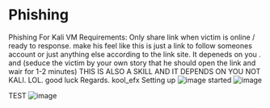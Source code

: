 # Phishing
Phishing For Kali VM
Requirements:
Only share link when victim is online / ready to response.
make his feel like this is just a link to follow someones account or just anything else according to the link site.
It depeneds on you . and (seduce the victim by your own story that he should open the link and wair for 1-2 minutes)
THIS IS ALSO A SKILL AND IT DEPENDS ON YOU NOT KALI. LOL. good luck
Regards. kool_efx
Setting up
![image](https://github.com/user-attachments/assets/85a19484-ba9a-4a93-9ed0-8081a550b714)
started
![image](https://github.com/user-attachments/assets/8d46d60f-1f70-400d-9e54-0dd76f8d3bf6)

TEST
![image](https://github.com/user-attachments/assets/cdb5166a-8032-44d3-8e2b-de51f84073ba)
